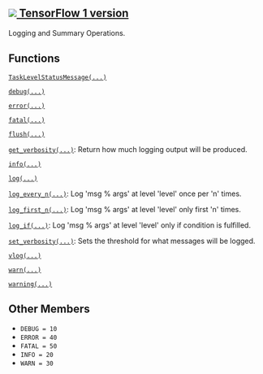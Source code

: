 [ ![](https://tensorflow.google.cn/images/tf_logo_32px.png) TensorFlow 1
version](/versions/r1.15/api_docs/python/tf/compat/v1/logging)  
---  
  
Logging and Summary Operations.

## Functions

[`TaskLevelStatusMessage(...)`](https://tensorflow.google.cn/api_docs/python/tf/compat/v1/logging/TaskLevelStatusMessage)

[`debug(...)`](https://tensorflow.google.cn/api_docs/python/tf/compat/v1/logging/debug)

[`error(...)`](https://tensorflow.google.cn/api_docs/python/tf/compat/v1/logging/error)

[`fatal(...)`](https://tensorflow.google.cn/api_docs/python/tf/compat/v1/logging/fatal)

[`flush(...)`](https://tensorflow.google.cn/api_docs/python/tf/compat/v1/logging/flush)

[`get_verbosity(...)`](https://tensorflow.google.cn/api_docs/python/tf/compat/v1/logging/get_verbosity):
Return how much logging output will be produced.

[`info(...)`](https://tensorflow.google.cn/api_docs/python/tf/compat/v1/logging/info)

[`log(...)`](https://tensorflow.google.cn/api_docs/python/tf/compat/v1/logging/log)

[`log_every_n(...)`](https://tensorflow.google.cn/api_docs/python/tf/compat/v1/logging/log_every_n):
Log 'msg % args' at level 'level' once per 'n' times.

[`log_first_n(...)`](https://tensorflow.google.cn/api_docs/python/tf/compat/v1/logging/log_first_n):
Log 'msg % args' at level 'level' only first 'n' times.

[`log_if(...)`](https://tensorflow.google.cn/api_docs/python/tf/compat/v1/logging/log_if):
Log 'msg % args' at level 'level' only if condition is fulfilled.

[`set_verbosity(...)`](https://tensorflow.google.cn/api_docs/python/tf/compat/v1/logging/set_verbosity):
Sets the threshold for what messages will be logged.

[`vlog(...)`](https://tensorflow.google.cn/api_docs/python/tf/compat/v1/logging/vlog)

[`warn(...)`](https://tensorflow.google.cn/api_docs/python/tf/compat/v1/logging/warn)

[`warning(...)`](https://tensorflow.google.cn/api_docs/python/tf/compat/v1/logging/warning)

## Other Members

  * `DEBUG = 10`
  * `ERROR = 40`
  * `FATAL = 50`
  * `INFO = 20`
  * `WARN = 30`


